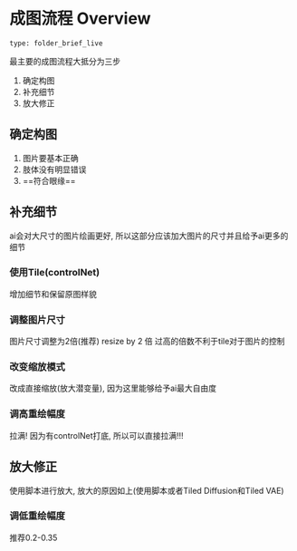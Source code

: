 # 成图流程 Overview
 
```ccard
type: folder_brief_live
```
 
最主要的成图流程大抵分为三步
1. 确定构图
2. 补充细节
3. 放大修正
## 确定构图
1. 图片要基本正确
2. 肢体没有明显错误
3. ==符合眼缘==
## 补充细节
ai会对大尺寸的图片绘画更好, 所以这部分应该加大图片的尺寸并且给予ai更多的细节
### 使用Tile(controlNet)
增加细节和保留原图样貌
### 调整图片尺寸
图片尺寸调整为2倍(推荐)
resize by 2 倍
过高的倍数不利于tile对于图片的控制
### 改变缩放模式
改成直接缩放(放大潜变量), 因为这里能够给予ai最大自由度
### 调高重绘幅度
拉满! 因为有controlNet打底, 所以可以直接拉满!!!
## 放大修正
使用脚本进行放大, 放大的原因如上(使用脚本或者Tiled Diffusion和Tiled VAE)
### 调低重绘幅度
推荐0.2-0.35